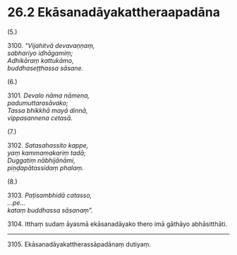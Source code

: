 

# 26.2 Ekāsanadāyakattheraapadāna



(5.)

3100\. _“Vijahitvā devavaṇṇaṃ,_  
_sabhariyo idhāgamiṃ;_  
_Adhikāraṃ kattukāmo,_  
_buddhaseṭṭhassa sāsane._  


(6.)

3101\. _Devalo nāma nāmena,_  
_padumuttarasāvako;_  
_Tassa bhikkhā mayā dinnā,_  
_vippasannena cetasā._  


(7.)

3102\. _Satasahassito kappe,_  
_yaṃ kammamakariṃ tadā;_  
_Duggatiṃ nābhijānāmi,_  
_piṇḍapātassidaṃ phalaṃ._  


(8.)

3103\. _Paṭisambhidā catasso,_  
_…pe…_  
_kataṃ buddhassa sāsanaṃ”._  


3104\. Itthaṃ sudaṃ āyasmā ekāsanadāyako thero imā gāthāyo abhāsitthāti.

---

3105\. Ekāsanadāyakattherassāpadānaṃ dutiyaṃ.





